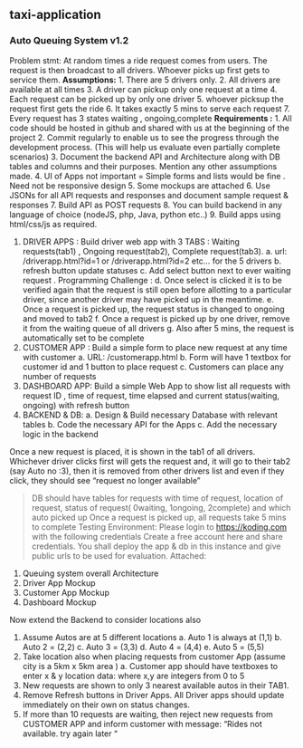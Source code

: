 <h2>taxi-application</h2>
<h3>Auto Queuing System v1.2</h3>
Problem stmt:
At random times a ride request comes from users.
The request is then broadcast to all drivers.
Whoever picks up first gets to service them.
<b>Assumptions:</b>
1. There are 5 drivers only.
2. All drivers are available at all times
3. A driver can pickup only one request at a time
4. Each request can be picked up by only one driver
5. whoever picksup the request first gets the ride
6. It takes exactly 5 mins to serve each request
7. Every request has 3 states waiting , ongoing,complete
<b>Requirements :</b>
1. All code should be hosted in github and shared with us at the beginning of the project
2. Commit regularly to enable us to see the progress through the development process. (This will help us evaluate even partially complete scenarios)
3. Document the backend API and Architecture along with DB tables and columns and their purposes. Mention any other assumptions made.
4. UI of Apps not important = Simple forms and lists would be fine . Need not be responsive design
5. Some mockups are attached
6. Use JSONs for all API requests and responses and document sample request & responses
7. Build API as POST requests
8. You can build backend in any language of choice (nodeJS, php, Java, python etc..)
9. Build apps using html/css/js as required.

1. DRIVER APPS : Build driver web app with 3 TABS : Waiting requests(tab1) , Ongoing request(tab2), Complete request(tab3).
  a. url: /driverapp.html?id=1 or /driverapp.html?id=2 etc… for the 5 drivers 
  b. refresh button update statuses
  c. Add select button next to ever waiting request .
  Programming Challenge : 
  d. Once select is clicked it is to be verified again that the request is still open before allotting to a particular driver, since another driver may have picked up in the meantime.
  e. Once a request is picked up, the request status is changed to ongoing and moved to tab2
  f. Once a request is picked up by one driver, remove it from the waiting queue of all drivers
  g. Also after 5 mins, the request is automatically set to be complete
2. CUSTOMER APP : Build a simple form to place new request at any time with customer
  a. URL: /customerapp.html
  b. Form will have 1 textbox for customer id and 1 button to place request
  c. Customers can place any number of requests
3. DASHBOARD APP: Build a simple Web App to show list all requests with request ID , time of request, time elapsed and current status(waiting, ongoing) with refresh button
4. BACKEND & DB:
  a. Design & Build necessary Database with relevant tables
  b. Code the necessary API for the Apps
  c. Add the necessary logic in the backend

Once a new request is placed, it is shown in the tab1 of all drivers. Whichever driver clicks first
will gets the request and, it will go to their tab2 (say Auto no :3), then it is removed from other
drivers list and even if they click, they should see “request no longer available”
> DB should have tables for requests with time of request, location of request, status of request(
  0waiting, 
  1ongoing,
  2complete)
and which auto picked up
> Once a request is picked up, all requests take 5 mins to complete
Testing Environment:
Please login to https://koding.com with the following credentials
Create a free account here and share credentials.
You shall deploy the app & db in this instance and give public urls to be used for evaluation.
Attached:
  1. Queuing system overall Architecture
  2. Driver App Mockup
  3. Customer App Mockup
  4. Dashboard Mockup

Now extend the Backend to consider locations also
1. Assume Autos are at 5 different locations
  a. Auto 1 is always at (1,1)
  b. Auto 2 = (2,2)
  c. Auto 3 = (3,3)
  d. Auto 4 = (4,4)
  e. Auto 5 = (5,5)
2. Take location also when placing requests from customer App (assume city is a 5km x 5km area )
  a. Customer app should have textboxes to enter x & y location data: where x,y are integers from 0 to 5
3. New requests are shown to only 3 nearest available autos in their TAB1.
4. Remove Refresh buttons in Driver Apps. All Driver apps should update immediately on their own on status changes.
5. If more than 10 requests are waiting, then reject new requests from CUSTOMER APP and inform customer with message: “Rides not available. try again later “
